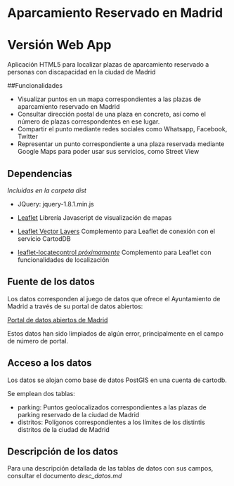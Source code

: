 # Aparcamiento Reservado en Madrid

# Versión Web App

Aplicación HTML5 para localizar plazas de aparcamiento reservado a personas con discapacidad en la ciudad de Madrid

##Funcionalidades

* Visualizar puntos en un mapa correspondientes a las plazas de aparcamiento reservado en Madrid
* Consultar dirección postal de una plaza en concreto, así como el número de plazas correspondentes en ese lugar.
* Compartir el punto mediante redes sociales como Whatsapp, Facebook, Twitter
* Representar un punto correspondiente a una plaza reservada mediante Google Maps para poder usar sus servicios, como Street View

## Dependencias

_Incluidas en la carpeta dist_

* JQuery: jquery-1.8.1.min.js

* [Leaflet](http://leafletjs.com) Librería Javascript de visualización de mapas

* [Leaflet Vector Layers](http://jasonsanford.github.io/leaflet-vector-layers/) Complemento para Leaflet de conexión con el servicio CartodDB

* [leaflet-locatecontrol _próximamente_](https://github.com/domoritz/leaflet-locatecontrol) Complemento para Leaflet con funcionalidades de localización

## Fuente de los datos

Los datos corresponden al juego de datos que ofrece el Ayuntamiento de Madrid a través de su portal de datos abiertos:

[Portal de datos abiertos de Madrid](http://datos.madrid.es/portal/site/egob/menuitem.c05c1f754a33a9fbe4b2e4b284f1a5a0/?vgnextoid=dd5900ac205a7410VgnVCM2000000c205a0aRCRD&vgnextchannel=374512b9ace9f310VgnVCM100000171f5a0aRCRD)

Estos datos han sido limpiados de algún error, principalmente en el campo de número de portal.

## Acceso a los datos

Los datos se alojan como base de datos PostGIS en una cuenta de cartodb.

Se emplean dos tablas:

* parking: Puntos geolocalizados correspondientes a las plazas de parking reservado de la ciudad de Madrid
* distritos: Polígonos correspondientes a los límites de los distintis distritos de la ciudad de Madrid

## Descripción de los datos

Para una descripción detallada de las tablas de datos con sus campos, consultar el documento _desc_datos.md_



